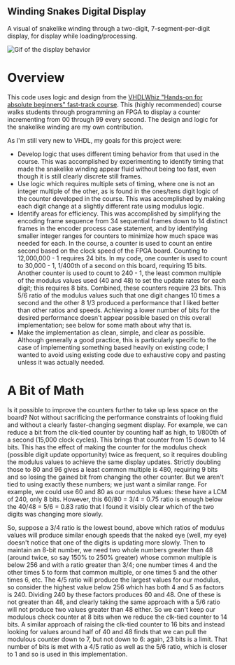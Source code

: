## Winding Snakes Digital Display
 A visual of snakelike winding through a two-digit, 7-segment-per-digit display, for display while loading/processing.
 
 ![Gif of the display behavior](display.gif)

# Overview
This code uses logic and design from the [VHDLWhiz "Hands-on for absolute beginners" fast-track course](https://academy.vhdlwhiz.com/fast-track). This (highly recommended) course walks students through programming an FPGA to display a counter incrementing from 00 through 99 every second. The design and logic for the snakelike winding are my own contribution.

As I'm still very new to VHDL, my goals for this project were:
* Develop logic that uses different timing behavior from that used in the course. This was accomplished by experimenting to identify timing that made the snakelike winding appear fluid without being too fast, even though it is still clearly discrete still frames.
* Use logic which requires multiple sets of timing, where one is not an integer multiple of the other, as is found in the ones/tens digit logic of the counter developed in the course. This was accomplished by making each digit change at a slightly different rate using modulus logic.
* Identify areas for efficiency. This was accomplished by simplifying the encoding frame sequence from 34 sequential frames down to 14 distinct frames in the encoder process case statement, and by identifying smaller integer ranges for counters to minimize how much space was needed for each. In the course, a counter is used to count an entire second based on the clock speed of the FPGA board. Counting to 12,000,000 - 1 requires 24 bits. In my code, one counter is used to count to 30,000 - 1, 1/400th of a second on this board, requiring 15 bits. Another counter is used to count to 240 - 1, the least common multiple of the modulus values used (40 and 48) to set the update rates for each digit; this requires 8 bits. Combined, these counters require 23 bits. This 5/6 ratio of the modulus values such that one digit changes 10 times a second and the other 8 1/3 produced a performance that I liked better than other ratios and speeds. Achieving a lower number of bits for the desired performance doesn't appear possible based on this overall implementation; see below for some math about why that is. 
* Make the implementation as clean, simple, and clear as possible. Although generally a good practice, this is particularly specific to the case of implementing something based heavily on existing code; I wanted to avoid using existing code due to exhaustive copy and pasting unless it was actually needed.

# A Bit of Math
Is it possible to improve the counters further to take up less space on the board? Not without sacrificing the performance constraints of looking fluid and without a clearly faster-changing segment display. For example, we can reduce a bit from the clk-tied counter by counting half as high, to 1/800th of a second (15,000 clock cycles). This brings that counter from 15 down to 14 bits. This has the effect of making the counter for the modulus check (possible digit update opportunity) twice as frequent, so it requires doubling the modulus values to achieve the same display updates. Strictly doubling those to 80 and 96 gives a least common multiple is 480, requiring 9 bits and so losing the gained bit from changing the other counter. But we aren't tied to using exactly these numbers; we just want a similar range. For example, we could use 60 and 80 as our modulus values: these have a LCM of 240, only 8 bits. However, this 60/80 = 3/4 = 0.75 ratio is enough below the 40/48 = 5/6 = 0.83 ratio that I found it visibly clear which of the two digits was changing more slowly.

So, suppose a 3/4 ratio is the lowest bound, above which ratios of modulus values will produce similar enough speeds that the naked eye (well, my eye) doesn't notice that one of the digits is updating more slowly. Then to maintain an 8-bit number, we need two whole numbers greater than 48 (around twice, so say 150% to 250% greater) whose common multiple is below 256 and with a ratio greater than 3/4; one number times 4 and the other times 5 to form that common multiple, or one times 5 and the other times 6, etc. The 4/5 ratio will produce the largest values for our modulus, so consider the highest value below 256 which has both 4 and 5 as factors is 240. Dividing 240 by these factors produces 60 and 48. One of these is not greater than 48, and clearly taking the same approach with a 5/6 ratio will not produce two values greater than 48 either. So we can't keep our modulous check counter at 8 bits when we reduce the clk-tied counter to 14 bits. A similar approach of raising the clk-tied counter to 16 bits and instead looking for values around half of 40 and 48 finds that we can pull the modulous counter down to 7, but not down to 6: again, 23 bits is a limit. That number of bits is met with a 4/5 ratio as well as the 5/6 ratio, which is closer to 1 and so is used in this implementation.